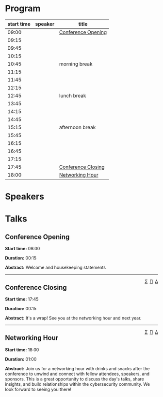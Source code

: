 # Program

| start time | speaker | title |
| ------------ | --------- | ----- |
| 09:00 |  | [Conference Opening](#conference-opening) |
| 09:15 |  |  |
| 09:45 |  |  |
| 10:15 |  |  |
| 10:45 | &nbsp; | morning break |
| 11:15 |  |  |
| 11:45 |  |  |
| 12:15 |  |  |
| 12:45 | &nbsp; | lunch break |
| 13:45 |  |  |
| 14:15 |  |  |
| 14:45 |  |  |
| 15:15 | &nbsp; | afternoon break |
| 15:45 |  |  |
| 16:15 |  |  |
| 16:45 |  |  |
| 17:15 |  |  |
| 17:45 |  | [Conference Closing](#conference-closing) |
| 18:00 |  | [Networking Hour](#networking-hour) |



# Speakers


# Talks

## Conference Opening

**Start time:** 09:00

**Duration:** 00:15

**Abstract:**
Welcome and housekeeping statements


---
<span style="float: right">[&Sigma;](#speakers)&ensp;[&Pi;](#program)&ensp;[&Delta;](/2026/)</span>

## Conference Closing

**Start time:** 17:45

**Duration:** 00:15

**Abstract:**
It's a wrap! See you at the networking hour and next year.

---
<span style="float: right">[&Sigma;](#speakers)&ensp;[&Pi;](#program)&ensp;[&Delta;](/2026/)</span>

## Networking Hour

**Start time:** 18:00

**Duration:** 01:00

**Abstract:**
Join us for a networking hour with drinks and snacks after the conference to unwind and connect with fellow attendees, speakers, and sponsors. This is a great opportunity to discuss the day's talks, share insights, and build relationships within the cybersecurity community. We look forward to seeing you there!
